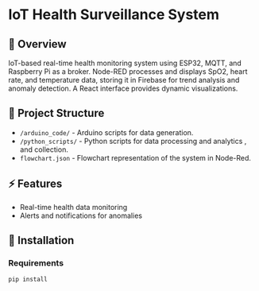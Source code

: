 # IoT Health Surveillance System

## 📌 Overview
IoT-based real-time health monitoring system using ESP32, MQTT, and Raspberry Pi as a broker. Node-RED processes and displays SpO2, heart rate, and temperature data, storing it in Firebase for trend analysis and anomaly detection. A React interface provides dynamic visualizations.

## 📁 Project Structure
- `/arduino_code/` - Arduino scripts for data generation.
- `/python_scripts/` - Python scripts for data processing and analytics , and collection.
- `flowchart.json` - Flowchart representation of the system in Node-Red.

## ⚡ Features
- Real-time health data monitoring
- Alerts and notifications for anomalies


## 🚀 Installation
### Requirements
```bash
pip install 
